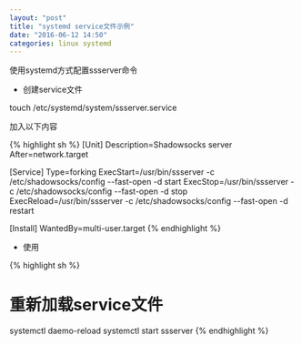 ```yaml
---
layout: "post"
title: "systemd service文件示例"
date: "2016-06-12 14:50"
categories: linux systemd
---
```


使用systemd方式配置ssserver命令

+ 创建service文件

touch /etc/systemd/system/ssserver.service

加入以下内容

{% highlight sh %}
[Unit]
Description=Shadowsocks server
After=network.target

[Service]
Type=forking
ExecStart=/usr/bin/ssserver -c /etc/shadowsocks/config --fast-open -d start
ExecStop=/usr/bin/ssserver -c /etc/shadowsocks/config --fast-open -d stop
ExecReload=/usr/bin/ssserver -c /etc/shadowsocks/config --fast-open -d restart

[Install]
WantedBy=multi-user.target
{% endhighlight %}

+ 使用

{% highlight sh %}
# 重新加载service文件
systemctl daemo-reload
systemctl start ssserver
{% endhighlight %}
